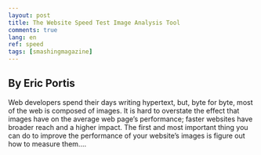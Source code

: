 ```yaml
---
layout: post
title: The Website Speed Test Image Analysis Tool
comments: true
lang: en
ref: speed
tags: [smashingmagazine]
---
```


## By Eric Portis

Web developers spend their days writing hypertext, but, byte for byte, most of the web is composed of images. It is hard to overstate the effect that images have on the average web page’s performance; faster websites have broader reach and a higher impact. The first and most important thing you can do to improve the performance of your website’s images is figure out how to measure them....